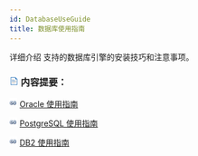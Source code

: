 ```yaml
---
id: DatabaseUseGuide
title: 数据库使用指南
---
```

详细介绍  支持的数据库引擎的安装技巧和注意事项。

### ![](../img/read.gif) 内容提要：

![](../img/smalltitle.png)  [Oracle 使用指南](OracleUseGuide/OracleGuide)

![](../img/smalltitle.png)  [PostgreSQL
使用指南](PostgreSQLUseGuide/PostgreSQLGuide)

![](../img/smalltitle.png)  [DB2 使用指南](DB2UseGuide/DB2Guide)


